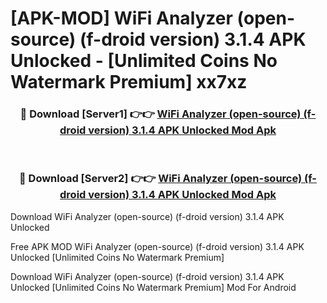# [APK-MOD] WiFi Analyzer (open-source) (f-droid version) 3.1.4 APK Unlocked - [Unlimited Coins No Watermark Premium] xx7xz



<div align="center">
<h3>🔴 Download [Server1] 👉👉 <a href="https://momento.my/?title=WiFi_Analyzer_(open-source)_(f-droid_version)_3.1.4_APK_Unlocked">WiFi Analyzer (open-source) (f-droid version) 3.1.4 APK Unlocked Mod Apk</a></h3><br>

<h3>🔴 Download [Server2] 👉👉 <a href="https://momento.my/?title=WiFi_Analyzer_(open-source)_(f-droid_version)_3.1.4_APK_Unlocked">WiFi Analyzer (open-source) (f-droid version) 3.1.4 APK Unlocked Mod Apk</a></h3>
</div>



Download WiFi Analyzer (open-source) (f-droid version) 3.1.4 APK Unlocked 

Free APK MOD WiFi Analyzer (open-source) (f-droid version) 3.1.4 APK Unlocked [Unlimited Coins No Watermark Premium]

Download WiFi Analyzer (open-source) (f-droid version) 3.1.4 APK Unlocked [Unlimited Coins No Watermark Premium] Mod For Android
